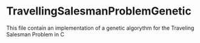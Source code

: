 # TravellingSalesmanProblemGenetic

This file contain an implementation of a genetic algorythm for the Traveling Salesman Problem in C
